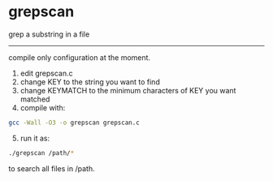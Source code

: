 grepscan
========

grep a substring in a file


----

compile only configuration at the moment.

1. edit grepscan.c
2. change KEY to the string you want to find
3. change KEYMATCH to the minimum characters of KEY you want matched
4. compile with:
```sh
gcc -Wall -O3 -o grepscan grepscan.c
```

5. run it as:
```sh
./grepscan /path/*
```
to search all files in /path.
